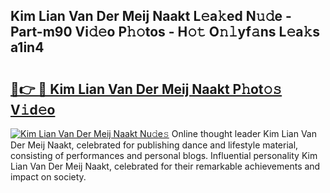 ## Kim Lian Van Der Meij Naakt L𝚎a𝚔ed N𝚞𝚍e - Part-m90 Vi𝚍𝚎o P𝚑𝚘tos - H𝚘𝚝 O𝚗𝚕yf𝚊ns L𝚎a𝚔s a1in4

# <h2><a href="http://kfeyos.oniu.top/?m=Kim+Lian+Van+Der+Meij+Naakt">🔗👉 🔴 Kim Lian Van Der Meij Naakt P𝚑ot𝚘𝚜 V𝚒d𝚎o</a></h2>

[![Kim Lian Van Der Meij Naakt Nu𝚍e𝚜](https://i.imgur.com/0qMVB7G.gif)](http://kfeyos.oniu.top/?m=Kim+Lian+Van+Der+Meij+Naakt)
Online thought leader Kim Lian Van Der Meij Naakt, celebrated for publishing dance and lifestyle material, consisting of performances and personal blogs. Influential personality Kim Lian Van Der Meij Naakt, celebrated for their remarkable achievements and impact on society.  
